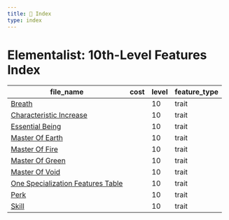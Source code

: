 ```yaml
---
title: 📑 Index
type: index
---
```


# Elementalist: 10th-Level Features Index

| file_name                                                                       | cost | level | feature_type |
| ------------------------------------------------------------------------------- | ---- | ----- | ------------ |
| [Breath](../Breath)                                                             |      | 10    | trait        |
| [Characteristic Increase](../Characteristic%20Increase)                         |      | 10    | trait        |
| [Essential Being](../Essential%20Being)                                         |      | 10    | trait        |
| [Master Of Earth](../Master%20Of%20Earth)                                       |      | 10    | trait        |
| [Master Of Fire](../Master%20Of%20Fire)                                         |      | 10    | trait        |
| [Master Of Green](../Master%20Of%20Green)                                       |      | 10    | trait        |
| [Master Of Void](../Master%20Of%20Void)                                         |      | 10    | trait        |
| [One Specialization Features Table](../One%20Specialization%20Features%20Table) |      | 10    | trait        |
| [Perk](../Perk)                                                                 |      | 10    | trait        |
| [Skill](../Skill)                                                               |      | 10    | trait        |
